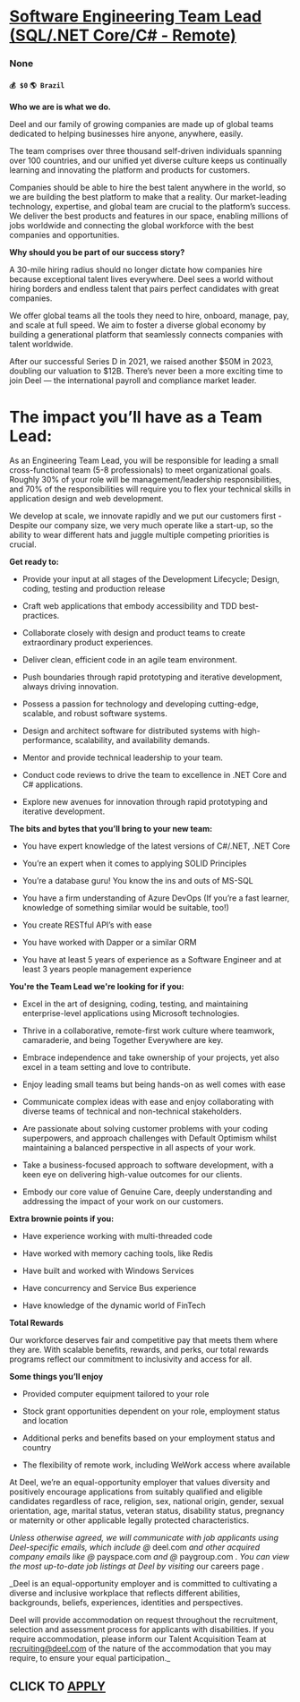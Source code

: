 # [Software Engineering Team Lead (SQL/.NET Core/C# - Remote)](https://www.remotewlb.com/apply/software-engineering-team-lead-sql-net-core-c-remote-137603)  
### None  
#### `💰 $0` `🌎 Brazil`  

**Who we are is what we do.**

Deel and our family of growing companies are made up of global teams dedicated to helping businesses hire anyone, anywhere, easily.

The team comprises over three thousand self-driven individuals spanning over 100 countries, and our unified yet diverse culture keeps us continually learning and innovating the platform and products for customers.

Companies should be able to hire the best talent anywhere in the world, so we are building the best platform to make that a reality. Our market-leading technology, expertise, and global team are crucial to the platform’s success. We deliver the best products and features in our space, enabling millions of jobs worldwide and connecting the global workforce with the best companies and opportunities.

 **Why should you be part of our success story?**

A 30-mile hiring radius should no longer dictate how companies hire because exceptional talent lives everywhere. Deel sees a world without hiring borders and endless talent that pairs perfect candidates with great companies.

We offer global teams all the tools they need to hire, onboard, manage, pay, and scale at full speed. We aim to foster a diverse global economy by building a generational platform that seamlessly connects companies with talent worldwide.

After our successful Series D in 2021, we raised another $50M in 2023, doubling our valuation to $12B. There’s never been a more exciting time to join Deel — the international payroll and compliance market leader.

#  **The impact you’ll have as a Team Lead:**

As an Engineering Team Lead, you will be responsible for leading a small cross-functional team (5-8 professionals) to meet organizational goals. Roughly 30% of your role will be management/leadership responsibilities, and 70% of the responsibilities will require you to flex your technical skills in application design and web development.

We develop at scale, we innovate rapidly and we put our customers first - Despite our company size, we very much operate like a start-up, so the ability to wear different hats and juggle multiple competing priorities is crucial.

 **Get ready to:**

  * Provide your input at all stages of the Development Lifecycle; Design, coding, testing and production release

  * Craft web applications that embody accessibility and TDD best-practices.

  * Collaborate closely with design and product teams to create extraordinary product experiences.

  * Deliver clean, efficient code in an agile team environment.

  * Push boundaries through rapid prototyping and iterative development, always driving innovation.

  * Possess a passion for technology and developing cutting-edge, scalable, and robust software systems.

  * Design and architect software for distributed systems with high-performance, scalability, and availability demands.

  * Mentor and provide technical leadership to your team.

  * Conduct code reviews to drive the team to excellence in .NET Core and C# applications.

  * Explore new avenues for innovation through rapid prototyping and iterative development.

 **The bits and bytes that you’ll bring to your new team:**

  * You have expert knowledge of the latest versions of C#/.NET, .NET Core

  * You’re an expert when it comes to applying SOLID Principles

  * You’re a database guru! You know the ins and outs of MS-SQL

  * You have a firm understanding of Azure DevOps (If you’re a fast learner, knowledge of something similar would be suitable, too!)

  * You create RESTful API’s with ease

  * You have worked with Dapper or a similar ORM

  * You have at least 5 years of experience as a Software Engineer and at least 3 years people management experience

 **You're the Team Lead we're looking for if you:**

  * Excel in the art of designing, coding, testing, and maintaining enterprise-level applications using Microsoft technologies.

  * Thrive in a collaborative, remote-first work culture where teamwork, camaraderie, and being Together Everywhere are key.

  * Embrace independence and take ownership of your projects, yet also excel in a team setting and love to contribute.

  * Enjoy leading small teams but being hands-on as well comes with ease

  * Communicate complex ideas with ease and enjoy collaborating with diverse teams of technical and non-technical stakeholders.

  * Are passionate about solving customer problems with your coding superpowers, and approach challenges with Default Optimism whilst maintaining a balanced perspective in all aspects of your work.

  * Take a business-focused approach to software development, with a keen eye on delivering high-value outcomes for our clients.

  * Embody our core value of Genuine Care, deeply understanding and addressing the impact of your work on our customers.  

 **Extra brownie points if you:**

  * Have experience working with multi-threaded code

  * Have worked with memory caching tools, like Redis

  * Have built and worked with Windows Services

  * Have concurrency and Service Bus experience

  * Have knowledge of the dynamic world of FinTech

 **Total Rewards**

Our workforce deserves fair and competitive pay that meets them where they are. With scalable benefits, rewards, and perks, our total rewards programs reflect our commitment to inclusivity and access for all.

**Some things you’ll enjoy**

  * Provided computer equipment tailored to your role

  * Stock grant opportunities dependent on your role, employment status and location

  * Additional perks and benefits based on your employment status and country

  * The flexibility of remote work, including WeWork access where available

At Deel, we’re an equal-opportunity employer that values diversity and positively encourage applications from suitably qualified and eligible candidates regardless of race, religion, sex, national origin, gender, sexual orientation, age, marital status, veteran status, disability status, pregnancy or maternity or other applicable legally protected characteristics.

 _Unless otherwise agreed, we will communicate with job applicants using Deel-specific emails, which include @_ deel.com _and other acquired company emails like @_ payspace.com _and @_ paygroup.com _. You can view the most up-to-date job listings at Deel by visiting_ our careers page _._  
  
 _Deel is an equal-opportunity employer and is committed to cultivating a diverse and inclusive workplace that reflects different abilities, backgrounds, beliefs, experiences, identities and perspectives.  
  
Deel will provide accommodation on request throughout the recruitment, selection and assessment process for applicants with disabilities. If you require accommodation, please inform our Talent Acquisition Team at recruiting@deel.com of the nature of the accommodation that you may require, to ensure your equal participation._

  
## CLICK TO [APPLY](https://www.remotewlb.com/apply/software-engineering-team-lead-sql-net-core-c-remote-137603)

